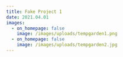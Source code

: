 ```yaml
---
title: Fake Project 1
date: 2021.04.01
images:
  - on_homepage: false
    image: /images/uploads/tempgarden1.png
  - on_homepage: false
    image: /images/uploads/tempgarden2.jpg
---
```

